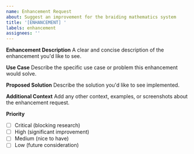 ```yaml
---
name: Enhancement Request
about: Suggest an improvement for the braiding mathematics system
title: '[ENHANCEMENT] '
labels: enhancement
assignees: ''
---
```


**Enhancement Description**
A clear and concise description of the enhancement you'd like to see.

**Use Case**
Describe the specific use case or problem this enhancement would solve.

**Proposed Solution**
Describe the solution you'd like to see implemented.

**Additional Context**
Add any other context, examples, or screenshots about the enhancement request.

**Priority**
- [ ] Critical (blocking research)
- [ ] High (significant improvement)
- [ ] Medium (nice to have)
- [ ] Low (future consideration)
